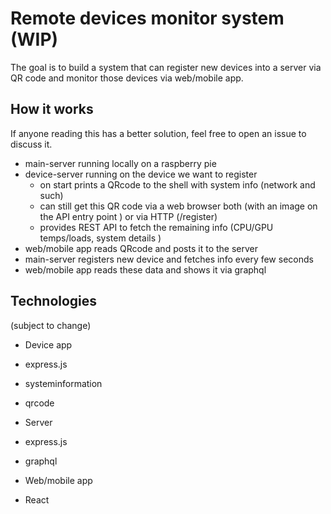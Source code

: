 # Remote devices monitor system (WIP)

The goal is to build a system that can register new devices into a server via QR code and monitor those devices via web/mobile app. 


## How it works

If anyone reading this has a better solution, feel free to open an issue to discuss it.

- main-server running locally on a raspberry pie
- device-server running on the device we want to register
    - on start prints a QRcode to the shell with system info (network and such)
    - can still get this QR code via a web browser both (with an image on the API entry point ) or via HTTP (/register)
    - provides REST API to fetch the remaining info (CPU/GPU temps/loads, system details )
- web/mobile app reads QRcode and posts it to the server
- main-server registers new device and fetches info every few seconds
- web/mobile app reads these data and shows it via graphql

## Technologies
(subject to change)

- Device app

 - express.js 
 - systeminformation
 - qrcode

- Server

 - express.js
 - graphql

- Web/mobile app

 - React 

